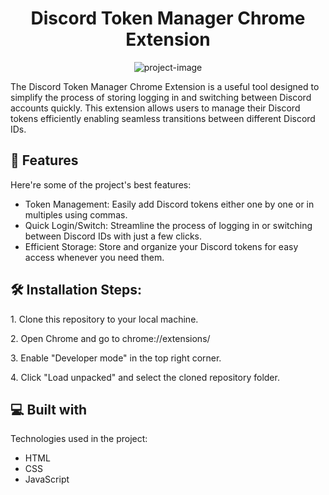 <h1 align="center" id="title">Discord Token Manager Chrome Extension</h1>

<p align="center"><img src="https://camo.githubusercontent.com/f0fd44b5223e05e710757fdc76eff726fbb79874be973d739c44e0d4a81c1c17/68747470733a2f2f7777772e637573746f6d72702e78797a2f6173736574732f6c6f676f2e706e67" alt="project-image"></p>

<p id="description">The Discord Token Manager Chrome Extension is a useful tool designed to simplify the process of storing logging in and switching between Discord accounts quickly. This extension allows users to manage their Discord tokens efficiently enabling seamless transitions between different Discord IDs.</p>

  
  
<h2>🧐 Features</h2>

Here're some of the project's best features:

*   Token Management: Easily add Discord tokens either one by one or in multiples using commas.
*   Quick Login/Switch: Streamline the process of logging in or switching between Discord IDs with just a few clicks.
*   Efficient Storage: Store and organize your Discord tokens for easy access whenever you need them.

<h2>🛠️ Installation Steps:</h2>

<p>1. Clone this repository to your local machine.</p>

<p>2. Open Chrome and go to chrome://extensions/</p>

<p>3. Enable "Developer mode" in the top right corner.</p>

<p>4. Click "Load unpacked" and select the cloned repository folder.</p>

  
  
<h2>💻 Built with</h2>

Technologies used in the project:

*   HTML
*   CSS
*   JavaScript
